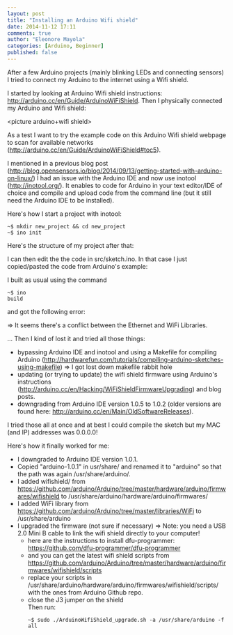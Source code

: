 ```yaml
---
layout: post
title: "Installing an Arduino Wifi shield"
date: 2014-11-12 17:11
comments: true
author: "Eleonore Mayola"
categories: [Arduino, Beginner]
published: false
---
```


After a few Arduino projects (mainly blinking LEDs and connecting sensors) I tried 
to connect my Arduino to the internet using a Wifi shield.

I started by looking at Arduino Wifi shield instructions: http://arduino.cc/en/Guide/ArduinoWiFiShield.
Then I physically connected my Arduino and Wifi shield:

<picture arduino+wifi shield>

As a test I want to try the example code on this Arduino Wifi shield webpage to 
scan for available networks (http://arduino.cc/en/Guide/ArduinoWiFiShield#toc5).

I mentioned in a previous blog post (http://blog.opensensors.io/blog/2014/09/13/getting-started-with-arduino-on-linux/) 
I had an issue with the Arduino IDE and now use inotool (http://inotool.org/). 
It enables to code for Arduino in your text editor/IDE of choice and compile and 
upload code from the command line (but it still need the Arduino IDE to be installed).

Here's how I start a project with inotool:
<pre><code>~$ mkdir new_project && cd new_project</code>
<code>~$ ino init</code></pre>
Here's the structure of my project after that:

<picture ino project structure>

I can then edit the the code in src/sketch.ino. In that case I just copied/pasted 
the code from Arduino's example:

<picture example code>

I built as usual using the command <pre><code>~$ ino build</code></pre> and got 
the following error:

<picture error with Ethernet>

=> It seems there's a conflict between the Ethernet and WiFi Libraries.

... Then I kind of lost it and tried all those things:

* bypassing Arduino IDE and inotool and using a Makefile for compiling Arduino (http://hardwarefun.com/tutorials/compiling-arduino-sketches-using-makefile)
     => I got lost down makefile rabbit hole
* updating (or trying to update) the wifi shield firmware using Arduino's instructions (http://arduino.cc/en/Hacking/WiFiShieldFirmwareUpgrading) and blog posts.
* downgrading from Arduino IDE version 1.0.5 to 1.0.2 (older versions are found here: http://arduino.cc/en/Main/OldSoftwareReleases).

I tried those all at once and at best I could compile the sketch but my MAC (and IP) addresses was 0.0.0.0!

Here's how it finally worked for me:

* I downgraded to Arduino IDE version 1.0.1.
* Copied "arduino-1.0.1" in usr/share/ and renamed it to "arduino" so that the path was again /usr/share/arduino/.
* I added wifishield/ from https://github.com/arduino/Arduino/tree/master/hardware/arduino/firmwares/wifishield to /usr/share/arduino/hardware/arduino/firmwares/
* I added WiFi library from https://github.com/arduino/Arduino/tree/master/libraries/WiFi to /usr/share/arduino
* I upgraded the firmware (not sure if necessary) => Note: you need a USB 2.0 Mini B cable to link the wifi shield directly to your computer!
     - here are the instructions to install dfu-programmer: https://github.com/dfu-programmer/dfu-programmer
     - and you can get the latest wifi shield scripts from https://github.com/arduino/Arduino/tree/master/hardware/arduino/firmwares/wifishield/scripts
     - replace your scripts in /usr/share/arduino/hardware/arduino/firmwares/wifishield/scripts/ with the ones from Arduino Github repo.
     - close the J3 jumper on the shield  
         Then run:
         <pre><code>~$ sudo ./ArduinoWifiShield_upgrade.sh -a /usr/share/arduino -f all</code></pre>
